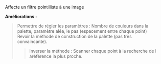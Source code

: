 Affecte un filtre pointilliste à une image

**Améliorations :**  
>Permettre de régler les paramètres : Nombre de couleurs dans la palette, paramètre aléa, le pas (espacement entre chaque point)  
>Revoir la méthode de construction de la palette (pas très convaincante).  
>>Inverser la méthode : Scanner chaque point à la recherche de l aréférence la plus proche.  
